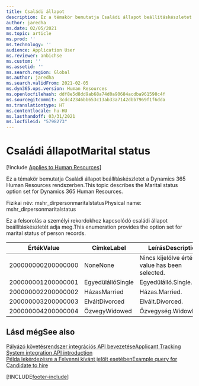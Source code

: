 ```yaml
---
title: Családi állapot
description: Ez a témakör bemutatja Családi állapot beállításkészletet a Dynamics 365 Human Resources rendszerben.
author: jaredha
ms.date: 02/05/2021
ms.topic: article
ms.prod: ''
ms.technology: ''
audience: Application User
ms.reviewer: anbichse
ms.custom: ''
ms.assetid: ''
ms.search.region: Global
ms.author: jaredha
ms.search.validFrom: 2021-02-05
ms.dyn365.ops.version: Human Resources
ms.openlocfilehash: ddf8e5d8dd9ab68a74d0a90684acdba961598c4f
ms.sourcegitcommit: 3cdc42346bb653c13ab33a7142dbb7969f1f6dda
ms.translationtype: HT
ms.contentlocale: hu-HU
ms.lasthandoff: 03/31/2021
ms.locfileid: "5798273"
---
```

# <a name="marital-status"></a><span data-ttu-id="3f7d3-103">Családi állapot</span><span class="sxs-lookup"><span data-stu-id="3f7d3-103">Marital status</span></span>

[!include [Applies to Human Resources](../includes/applies-to-hr.md)]

<span data-ttu-id="3f7d3-104">Ez a témakör bemutatja Családi állapot beállításkészletet a Dynamics 365 Human Resources rendszerben.</span><span class="sxs-lookup"><span data-stu-id="3f7d3-104">This topic describes the Marital status option set for Dynamics 365 Human Resources.</span></span>

<span data-ttu-id="3f7d3-105">Fizikai név: mshr_dirpersonmaritalstatus</span><span class="sxs-lookup"><span data-stu-id="3f7d3-105">Physical name: mshr_dirpersonmaritalstatus</span></span>

<span data-ttu-id="3f7d3-106">Ez a felsorolás a személyi rekordokhoz kapcsolódó családi állapot beállításkészletét adja meg.</span><span class="sxs-lookup"><span data-stu-id="3f7d3-106">This enumeration provides the option set for marital status of person records.</span></span>

| <span data-ttu-id="3f7d3-107">Érték</span><span class="sxs-lookup"><span data-stu-id="3f7d3-107">Value</span></span> | <span data-ttu-id="3f7d3-108">Címke</span><span class="sxs-lookup"><span data-stu-id="3f7d3-108">Label</span></span> | <span data-ttu-id="3f7d3-109">Leírás</span><span class="sxs-lookup"><span data-stu-id="3f7d3-109">Description</span></span> |
| --- | --- | --- |
| <span data-ttu-id="3f7d3-110">200000000</span><span class="sxs-lookup"><span data-stu-id="3f7d3-110">200000000</span></span> | <span data-ttu-id="3f7d3-111">None</span><span class="sxs-lookup"><span data-stu-id="3f7d3-111">None</span></span> | <span data-ttu-id="3f7d3-112">Nincs kijelölve érték.</span><span class="sxs-lookup"><span data-stu-id="3f7d3-112">No value has been selected.</span></span>
| <span data-ttu-id="3f7d3-113">200000001</span><span class="sxs-lookup"><span data-stu-id="3f7d3-113">200000001</span></span> | <span data-ttu-id="3f7d3-114">Egyedülálló</span><span class="sxs-lookup"><span data-stu-id="3f7d3-114">Single</span></span> | <span data-ttu-id="3f7d3-115">Egyedülálló.</span><span class="sxs-lookup"><span data-stu-id="3f7d3-115">Single.</span></span> |
| <span data-ttu-id="3f7d3-116">200000002</span><span class="sxs-lookup"><span data-stu-id="3f7d3-116">200000002</span></span> | <span data-ttu-id="3f7d3-117">Házas</span><span class="sxs-lookup"><span data-stu-id="3f7d3-117">Married</span></span> | <span data-ttu-id="3f7d3-118">Házas.</span><span class="sxs-lookup"><span data-stu-id="3f7d3-118">Married.</span></span> |
| <span data-ttu-id="3f7d3-119">200000003</span><span class="sxs-lookup"><span data-stu-id="3f7d3-119">200000003</span></span> | <span data-ttu-id="3f7d3-120">Elvált</span><span class="sxs-lookup"><span data-stu-id="3f7d3-120">Divorced</span></span> | <span data-ttu-id="3f7d3-121">Elvált.</span><span class="sxs-lookup"><span data-stu-id="3f7d3-121">Divorced.</span></span> |
| <span data-ttu-id="3f7d3-122">200000004</span><span class="sxs-lookup"><span data-stu-id="3f7d3-122">200000004</span></span> | <span data-ttu-id="3f7d3-123">Özvegy</span><span class="sxs-lookup"><span data-stu-id="3f7d3-123">Widowed</span></span> | <span data-ttu-id="3f7d3-124">Özvegység.</span><span class="sxs-lookup"><span data-stu-id="3f7d3-124">Widowhood.</span></span> |

## <a name="see-also"></a><span data-ttu-id="3f7d3-125">Lásd még</span><span class="sxs-lookup"><span data-stu-id="3f7d3-125">See also</span></span>

[<span data-ttu-id="3f7d3-126">Pályázó követésrendszer integrációs API bevezetése</span><span class="sxs-lookup"><span data-stu-id="3f7d3-126">Applicant Tracking System integration API introduction</span></span>](hr-admin-integration-ats-api-introduction.md)<br>
[<span data-ttu-id="3f7d3-127">Példa lekérdezésre a Felvenni kívánt jelölt esetében</span><span class="sxs-lookup"><span data-stu-id="3f7d3-127">Example query for Candidate to hire</span></span>](hr-admin-integration-ats-api-candidate-to-hire-example-query.md)


[!INCLUDE[footer-include](../includes/footer-banner.md)]